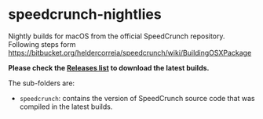 # speedcrunch-nightlies
Nightly builds for macOS from the official SpeedCrunch repository.
Following steps form https://bitbucket.org/heldercorreia/speedcrunch/wiki/BuildingOSXPackage

**Please check the [Releases list](https://github.com/gagarcr/speedcrunch-nightlies/releases) to download the latest builds.**

The sub-folders are:
* `speedcrunch`: contains the version of SpeedCrunch source code that was compiled in the latest builds.

